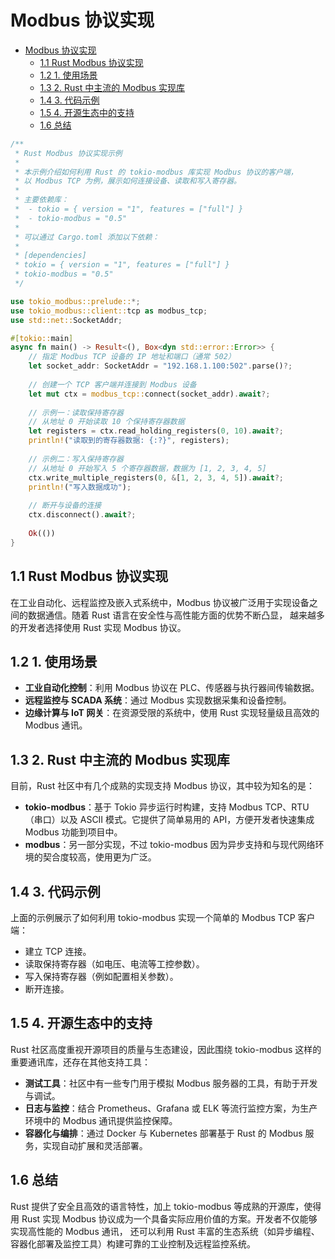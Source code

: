 # Modbus 协议实现

<!-- TOC START -->
- [Modbus 协议实现](#modbus-协议实现)
  - [1.1 Rust Modbus 协议实现](#11-rust-modbus-协议实现)
  - [1.2 1. 使用场景](#12-1-使用场景)
  - [1.3 2. Rust 中主流的 Modbus 实现库](#13-2-rust-中主流的-modbus-实现库)
  - [1.4 3. 代码示例](#14-3-代码示例)
  - [1.5 4. 开源生态中的支持](#15-4-开源生态中的支持)
  - [1.6 总结](#16-总结)
<!-- TOC END -->

```rust
/**
 * Rust Modbus 协议实现示例
 *
 * 本示例介绍如何利用 Rust 的 tokio-modbus 库实现 Modbus 协议的客户端，
 * 以 Modbus TCP 为例，展示如何连接设备、读取和写入寄存器。
 *
 * 主要依赖库：
 *  - tokio = { version = "1", features = ["full"] }
 *  - tokio-modbus = "0.5"
 *
 * 可以通过 Cargo.toml 添加以下依赖：
 * 
 * [dependencies]
 * tokio = { version = "1", features = ["full"] }
 * tokio-modbus = "0.5"
 */

use tokio_modbus::prelude::*;
use tokio_modbus::client::tcp as modbus_tcp;
use std::net::SocketAddr;

#[tokio::main]
async fn main() -> Result<(), Box<dyn std::error::Error>> {
    // 指定 Modbus TCP 设备的 IP 地址和端口（通常 502）
    let socket_addr: SocketAddr = "192.168.1.100:502".parse()?;
    
    // 创建一个 TCP 客户端并连接到 Modbus 设备
    let mut ctx = modbus_tcp::connect(socket_addr).await?;
    
    // 示例一：读取保持寄存器
    // 从地址 0 开始读取 10 个保持寄存器数据
    let registers = ctx.read_holding_registers(0, 10).await?;
    println!("读取到的寄存器数据: {:?}", registers);
    
    // 示例二：写入保持寄存器
    // 从地址 0 开始写入 5 个寄存器数据，数据为 [1, 2, 3, 4, 5]
    ctx.write_multiple_registers(0, &[1, 2, 3, 4, 5]).await?;
    println!("写入数据成功");
    
    // 断开与设备的连接
    ctx.disconnect().await?;
    
    Ok(())
}

```

## 1.1 Rust Modbus 协议实现

在工业自动化、远程监控及嵌入式系统中，Modbus 协议被广泛用于实现设备之间的数据通信。随着 Rust 语言在安全性与高性能方面的优势不断凸显，
越来越多的开发者选择使用 Rust 实现 Modbus 协议。

## 1.2 1. 使用场景

- **工业自动化控制**：利用 Modbus 协议在 PLC、传感器与执行器间传输数据。
- **远程监控与 SCADA 系统**：通过 Modbus 实现数据采集和设备控制。
- **边缘计算与 IoT 网关**：在资源受限的系统中，使用 Rust 实现轻量级且高效的 Modbus 通讯。

## 1.3 2. Rust 中主流的 Modbus 实现库

目前，Rust 社区中有几个成熟的实现支持 Modbus 协议，其中较为知名的是：

- **tokio-modbus**：基于 Tokio 异步运行时构建，支持 Modbus TCP、RTU（串口）以及 ASCII 模式。它提供了简单易用的 API，方便开发者快速集成 Modbus 功能到项目中。
- **modbus**：另一部分实现，不过 tokio-modbus 因为异步支持和与现代网络环境的契合度较高，使用更为广泛。

## 1.4 3. 代码示例

上面的示例展示了如何利用 tokio-modbus 实现一个简单的 Modbus TCP 客户端：

- 建立 TCP 连接。
- 读取保持寄存器（如电压、电流等工控参数）。
- 写入保持寄存器（例如配置相关参数）。
- 断开连接。

## 1.5 4. 开源生态中的支持

Rust 社区高度重视开源项目的质量与生态建设，因此围绕 tokio-modbus 这样的重要通讯库，还存在其他支持工具：

- **测试工具**：社区中有一些专门用于模拟 Modbus 服务器的工具，有助于开发与调试。
- **日志与监控**：结合 Prometheus、Grafana 或 ELK 等流行监控方案，为生产环境中的 Modbus 通讯提供监控保障。
- **容器化与编排**：通过 Docker 与 Kubernetes 部署基于 Rust 的 Modbus 服务，实现自动扩展和灵活部署。

## 1.6 总结

Rust 提供了安全且高效的语言特性，加上 tokio-modbus 等成熟的开源库，使得用 Rust 实现 Modbus 协议成为一个具备实际应用价值的方案。开发者不仅能够实现高性能的 Modbus 通讯，
还可以利用 Rust 丰富的生态系统（如异步编程、容器化部署及监控工具）构建可靠的工业控制及远程监控系统。
